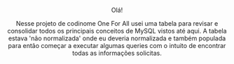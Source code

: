 <div align="center">
  <p>Olá!</p>

<p>Nesse projeto de codinome One For All usei uma tabela para revisar e consolidar todos os principais conceitos de MySQL vistos até aqui.
A tabela estava 'não normalizada' onde eu deveria normalizada e também populada para então começar a executar algumas queries com o intuito de encontrar todas as informações solicitas.</p>
</div>
